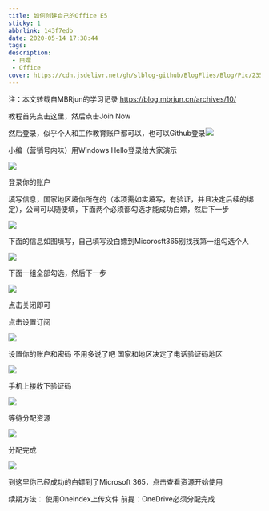 ```yaml
---
title: 如何创建自己的Office E5
sticky: 1
abbrlink: 143f7edb
date: 2020-05-14 17:38:44
tags:
description:
 - 白嫖
 - Office
cover: https://cdn.jsdelivr.net/gh/slblog-github/BlogFlies/Blog/Pic/2356Cover.png
---
```


注：本文转载自MBRjun的学习记录
https://blog.mbrjun.cn/archives/10/

教程首先点击这里，然后点击Join Now

然后登录，似乎个人和工作教育账户都可以，也可以Github登录<img src="https://cdn.slblog.ga/pic/post/2020514/1.png">

小编（营销号内味）用Windows Hello登录给大家演示

<img src="https://cdn.slblog.ga/pic/post/2020514/2.png">

登录你的账户

填写信息，国家地区填你所在的（本项需如实填写，有验证，并且决定后续的绑定），公司可以随便填，下面两个必须都勾选才能成功白嫖，然后下一步

<img src="https://cdn.slblog.ga/pic/post/2020514/4.png">

下面的信息如图填写，自己填写没白嫖到Micorosft365别找我第一组勾选个人

<img src="https://cdn.slblog.ga/pic/post/2020514/5.png">

下面一组全部勾选，然后下一步


<img src="https://cdn.slblog.ga/pic/post/2020514/6.png">

点击关闭即可

点击设置订阅

<img src="https://cdn.slblog.ga/pic/post/2020514/7.png">

设置你的账户和密码 不用多说了吧 国家和地区决定了电话验证码地区

<img src="https://cdn.slblog.ga/pic/post/2020514/8.png">

手机上接收下验证码

<img src="https://cdn.slblog.ga/pic/post/2020514/9.png">

等待分配资源

<img src="https://cdn.slblog.ga/pic/post/2020514/10.png">

分配完成

<img src="https://cdn.slblog.ga/pic/post/2020514/11.png">

到这里你已经成功的白嫖到了Microsoft 365，点击查看资源开始使用

续期方法：
使用Oneindex上传文件
前提：OneDrive必须分配完成

